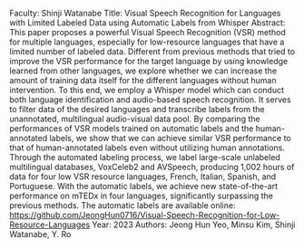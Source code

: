 Faculty: Shinji Watanabe
Title: Visual Speech Recognition for Languages with Limited Labeled Data using Automatic Labels from Whisper
Abstract: This paper proposes a powerful Visual Speech Recognition (VSR) method for multiple languages, especially for low-resource languages that have a limited number of labeled data. Different from previous methods that tried to improve the VSR performance for the target language by using knowledge learned from other languages, we explore whether we can increase the amount of training data itself for the different languages without human intervention. To this end, we employ a Whisper model which can conduct both language identification and audio-based speech recognition. It serves to filter data of the desired languages and transcribe labels from the unannotated, multilingual audio-visual data pool. By comparing the performances of VSR models trained on automatic labels and the human-annotated labels, we show that we can achieve similar VSR performance to that of human-annotated labels even without utilizing human annotations. Through the automated labeling process, we label large-scale unlabeled multilingual databases, VoxCeleb2 and AVSpeech, producing 1,002 hours of data for four low VSR resource languages, French, Italian, Spanish, and Portuguese. With the automatic labels, we achieve new state-of-the-art performance on mTEDx in four languages, significantly surpassing the previous methods. The automatic labels are available online: https://github.com/JeongHun0716/Visual-Speech-Recognition-for-Low-Resource-Languages
Year: 2023
Authors: Jeong Hun Yeo, Minsu Kim, Shinji Watanabe, Y. Ro
